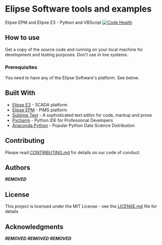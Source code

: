 # Elipse Software tools and examples

Elipse EPM and Elipse E3 - Python and VBScript 
[![Code Health](https://landscape.io/github/lucaskotres/ElipseExamples/master/landscape.svg?style=flat-square)](https://landscape.io/github/lucaskotres/ElipseExamples/master)

## How to use

Get a copy of the source code and running on your local machine for development and testing purposes. Don't use in live systems. 

### Prerequisites

You need to have any of the Elipse Software's platform. See below.


## Built With

* [Elipse E3](https://www.elipse.com.br/produto/elipse-e3/) - SCADA platform
* [Elipse EPM](https://www.elipse.com.br/produto/elipse-plant-manager/) - PIMS platform
* [Sublime Text](https://www.sublimetext.com/) - A sophisticated text editor for code, markup and prose
* [Pycharm](https://www.jetbrains.com/pycharm/) - Python IDE for Professional Developers
* [Anaconda Python](https://www.anaconda.com/distribution/) - Popular Python Data Science Distribution


## Contributing

Please read [CONTRIBUTING.md](https://gist.github.com/lucaskotres/b24679402957c63ec426) for details on our code of conduct.


## Authors

***REMOVED***


## License

This project is licensed under the MIT License - see the [LICENSE.md](https://github.com/lucaskotres/ElipseExamples/blob/master/contributing.md) file for details

## Acknowledgments

***REMOVED***
***REMOVED***
***REMOVED***

